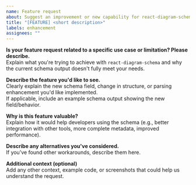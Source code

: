 ```yaml
---
name: Feature request
about: Suggest an improvement or new capability for react-diagram-schema
title: "[FEATURE] <short description>"
labels: enhancement
assignees: ""
---
```


**Is your feature request related to a specific use case or limitation? Please describe.**  
Explain what you're trying to achieve with `react-diagram-schema` and why the current schema output doesn't fully meet your needs.

**Describe the feature you'd like to see.**  
Clearly explain the new schema field, change in structure, or parsing enhancement you'd like implemented.  
If applicable, include an example schema output showing the new field/behavior.

**Why is this feature valuable?**  
Explain how it would help developers using the schema (e.g., better integration with other tools, more complete metadata, improved performance).

**Describe any alternatives you've considered.**  
If you’ve found other workarounds, describe them here.

**Additional context (optional)**  
Add any other context, example code, or screenshots that could help us understand the request.

